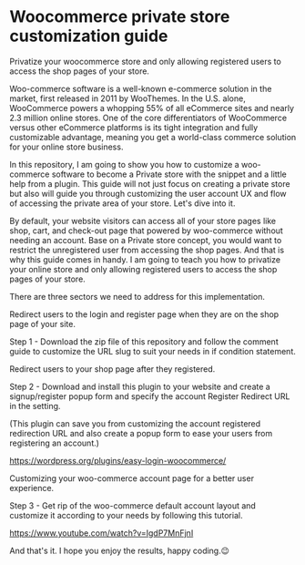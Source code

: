 # Woocommerce private store customization guide
Privatize your woocommerce store and only allowing registered users to access the shop pages of your store.



Woo-commerce software is a well-known e-commerce solution in the market, first released in 2011 by WooThemes. In the U.S. alone, WooCommerce powers a whopping 55% of all eCommerce sites and nearly 2.3 million online stores. One of the core differentiators of WooCommerce versus other eCommerce platforms is its tight integration and fully customizable advantage, meaning you get a world-class commerce solution for your online store business.

In this repository, I am going to show you how to customize a woo-commerce software to become a Private store with the snippet and a little help from a plugin. This guide will not just focus on creating a private store but also will guide you through customizing the user account UX and flow of accessing the private area of your store. Let's dive into it.

By default, your website visitors can access all of your store pages like shop, cart, and check-out page that powered by woo-commerce without needing an account. Base on a Private store concept, you would want to restrict the unregistered user from accessing the shop pages. And that is why this guide comes in handy. I am going to teach you how to privatize your online store and only allowing registered users to access the shop pages of your store.

There are three sectors we need to address for this implementation.

Redirect users to the login and register page when they are on the shop page of your site.

Step 1 - Download the zip file of this repository and follow the comment guide to customize the URL slug to suit your needs in if condition statement.

Redirect users to your shop page after they registered.

Step 2 - Download and install this plugin to your website and create a  signup/register popup form and specify the account Register Redirect URL in the setting. 

(This plugin can save you from customizing the account registered redirection URL and also create a popup form to ease your users from registering an account.)

https://wordpress.org/plugins/easy-login-woocommerce/

Customizing your woo-commerce account page for a better user experience.

Step 3 - Get rip of the woo-commerce default account layout and customize it according to your needs by following this tutorial.

https://www.youtube.com/watch?v=IgdP7MnFjnI

And that's it. I hope you enjoy the results, happy coding.😉
